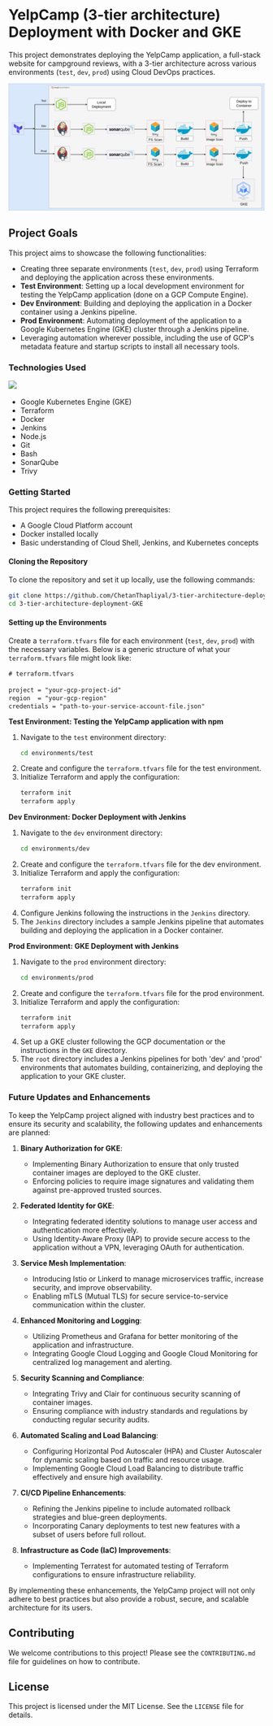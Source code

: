 # YelpCamp (3-tier architecture) Deployment with Docker and GKE

This project demonstrates deploying the YelpCamp application, a full-stack website for campground reviews, with a 3-tier architecture across various environments (`test`, `dev`, `prod`) using Cloud DevOps practices.

![Architecture](./Architecture/3-tier-deployment.drawio.png)

## Project Goals

This project aims to showcase the following functionalities:

* Creating three separate environments (`test`, `dev`, `prod`) using Terraform and deploying the application across these environments.
* **Test Environment**: Setting up a local development environment for testing the YelpCamp application (done on a GCP Compute Engine).
* **Dev Environment**: Building and deploying the application in a Docker container using a Jenkins pipeline.
* **Prod Environment**: Automating deployment of the application to a Google Kubernetes Engine (GKE) cluster through a Jenkins pipeline.
* Leveraging automation wherever possible, including the use of GCP's metadata feature and startup scripts to install all necessary tools.

### Technologies Used

<p align="left">
  <a>
    <img src="https://skillicons.dev/icons?i=gcp,terraform,kubernetes,docker,jenkins,nodejs,git,bash&theme=dark"/>
  </a>
</p>

* Google Kubernetes Engine (GKE)
* Terraform
* Docker
* Jenkins
* Node.js
* Git
* Bash
* SonarQube
* Trivy

### Getting Started

This project requires the following prerequisites:
* A Google Cloud Platform account
* Docker installed locally
* Basic understanding of Cloud Shell, Jenkins, and Kubernetes concepts

#### Cloning the Repository

To clone the repository and set it up locally, use the following commands:

```bash
git clone https://github.com/ChetanThapliyal/3-tier-architecture-deployment-GKE.git
cd 3-tier-architecture-deployment-GKE
```

#### Setting up the Environments

Create a `terraform.tfvars` file for each environment (`test`, `dev`, `prod`) with the necessary variables. Below is a generic structure of what your `terraform.tfvars` file might look like:

```hcl
# terraform.tfvars

project = "your-gcp-project-id"
region  = "your-gcp-region"
credentials = "path-to-your-service-account-file.json"
```

**Test Environment: Testing the YelpCamp application with npm**

1. Navigate to the `test` environment directory:
    ```bash
    cd environments/test
    ```
2. Create and configure the `terraform.tfvars` file for the test environment.
3. Initialize Terraform and apply the configuration:
    ```bash
    terraform init
    terraform apply
    ```

**Dev Environment: Docker Deployment with Jenkins**

1. Navigate to the `dev` environment directory:
    ```bash
    cd environments/dev
    ```
2. Create and configure the `terraform.tfvars` file for the dev environment.
3. Initialize Terraform and apply the configuration:
    ```bash
    terraform init
    terraform apply
    ```
4. Configure Jenkins following the instructions in the `Jenkins` directory.
5. The `Jenkins` directory includes a sample Jenkins pipeline that automates building and deploying the application in a Docker container.

**Prod Environment: GKE Deployment with Jenkins**

1. Navigate to the `prod` environment directory:
    ```bash
    cd environments/prod
    ```
2. Create and configure the `terraform.tfvars` file for the prod environment.
3. Initialize Terraform and apply the configuration:
    ```bash
    terraform init
    terraform apply
    ```
4. Set up a GKE cluster following the GCP documentation or the instructions in the `GKE` directory.
5. The `root` directory includes a Jenkins pipelines for both 'dev' and 'prod' environments that automates building, containerizing, and deploying the application to your GKE cluster.

### Future Updates and Enhancements
To keep the YelpCamp project aligned with industry best practices and to ensure its security and scalability, the following updates and enhancements are planned:

1. **Binary Authorization for GKE**:
   - Implementing Binary Authorization to ensure that only trusted container images are deployed to the GKE cluster.
   - Enforcing policies to require image signatures and validating them against pre-approved trusted sources.

2. **Federated Identity for GKE**:
   - Integrating federated identity solutions to manage user access and authentication more effectively.
   - Using Identity-Aware Proxy (IAP) to provide secure access to the application without a VPN, leveraging OAuth for authentication.

3. **Service Mesh Implementation**:
   - Introducing Istio or Linkerd to manage microservices traffic, increase security, and improve observability.
   - Enabling mTLS (Mutual TLS) for secure service-to-service communication within the cluster.

4. **Enhanced Monitoring and Logging**:
   - Utilizing Prometheus and Grafana for better monitoring of the application and infrastructure.
   - Integrating Google Cloud Logging and Google Cloud Monitoring for centralized log management and alerting.

5. **Security Scanning and Compliance**:
   - Integrating Trivy and Clair for continuous security scanning of container images.
   - Ensuring compliance with industry standards and regulations by conducting regular security audits.

6. **Automated Scaling and Load Balancing**:
   - Configuring Horizontal Pod Autoscaler (HPA) and Cluster Autoscaler for dynamic scaling based on traffic and resource usage.
   - Implementing Google Cloud Load Balancing to distribute traffic effectively and ensure high availability.

7. **CI/CD Pipeline Enhancements**:
   - Refining the Jenkins pipeline to include automated rollback strategies and blue-green deployments.
   - Incorporating Canary deployments to test new features with a subset of users before full rollout.

8. **Infrastructure as Code (IaC) Improvements**:
   - Implementing Terratest for automated testing of Terraform configurations to ensure infrastructure reliability.

By implementing these enhancements, the YelpCamp project will not only adhere to best practices but also provide a robust, secure, and scalable architecture for its users.

## Contributing
We welcome contributions to this project! Please see the `CONTRIBUTING.md` file for guidelines on how to contribute.

## License
This project is licensed under the MIT License. See the `LICENSE` file for details.